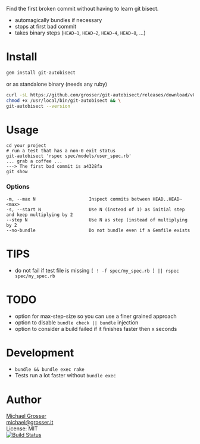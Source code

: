 Find the first broken commit without having to learn git bisect.

 - automagically bundles if necessary
 - stops at first bad commit
 - takes binary steps (`HEAD~1`, `HEAD~2`, `HEAD~4`, `HEAD~8`, ...)

Install
=======

```Bash
gem install git-autobisect
```

or as standalone binary (needs any ruby)

```Bash
curl -sL https://github.com/grosser/git-autobisect/releases/download/v0.4.3/git-autobisect > /usr/local/bin/git-autobisect && \
chmod +x /usr/local/bin/git-autobisect && \
git-autobisect --version
```

Usage
=====

    cd your project
    # run a test that has a non-0 exit status
    git-autobisect 'rspec spec/models/user_spec.rb'
    ... grab a coffee ...
    ---> The first bad commit is a4328fa
    git show

### Options

    -m, --max N                    Inspect commits between HEAD..HEAD~<max>
    -s, --start N                  Use N (instead of 1) as initial step and keep multiplying by 2
    --step N                       Use N as step (instead of multiplying by 2
    --no-bundle                    Do not bundle even if a Gemfile exists

TIPS
====
 - do not fail if test file is missing `[ ! -f spec/my_spec.rb ] || rspec spec/my_spec.rb`

TODO
====
 - option for max-step-size so you can use a finer grained approach
 - option to disable `bundle check || bundle` injection
 - option to consider a build failed if it finishes faster then x seconds

Development
===========
 - `bundle && bundle exec rake`
 - Tests run a lot faster without `bundle exec`

Author
======
[Michael Grosser](http://grosser.it)<br/>
michael@grosser.it<br/>
License: MIT<br/>
[![Build Status](https://travis-ci.org/grosser/git-autobisect.png)](https://travis-ci.org/grosser/git-autobisect)
